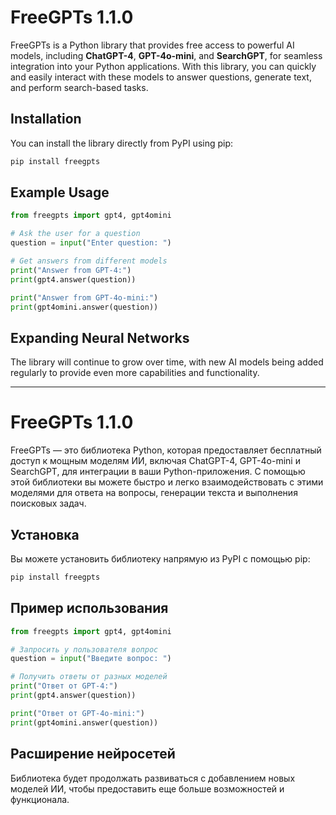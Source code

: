 # FreeGPTs 1.1.0

FreeGPTs is a Python library that provides free access to powerful AI models, including **ChatGPT-4**, **GPT-4o-mini**, and **SearchGPT**, for seamless integration into your Python applications. With this library, you can quickly and easily interact with these models to answer questions, generate text, and perform search-based tasks.

## Installation

You can install the library directly from PyPI using pip:

```bash
pip install freegpts
```

## Example Usage

```python
from freegpts import gpt4, gpt4omini

# Ask the user for a question
question = input("Enter question: ")

# Get answers from different models
print("Answer from GPT-4:")
print(gpt4.answer(question))

print("Answer from GPT-4o-mini:")
print(gpt4omini.answer(question))
```

## Expanding Neural Networks
The library will continue to grow over time, with new AI models being added regularly to provide even more capabilities and functionality.

***

# FreeGPTs 1.1.0

FreeGPTs — это библиотека Python, которая предоставляет бесплатный доступ к мощным моделям ИИ, включая ChatGPT-4, GPT-4o-mini и SearchGPT, для интеграции в ваши Python-приложения. С помощью этой библиотеки вы можете быстро и легко взаимодействовать с этими моделями для ответа на вопросы, генерации текста и выполнения поисковых задач.

## Установка

Вы можете установить библиотеку напрямую из PyPI с помощью pip:

```bash
pip install freegpts
```

## Пример использования

```python
from freegpts import gpt4, gpt4omini

# Запросить у пользователя вопрос
question = input("Введите вопрос: ")

# Получить ответы от разных моделей
print("Ответ от GPT-4:")
print(gpt4.answer(question))

print("Ответ от GPT-4o-mini:")
print(gpt4omini.answer(question))
```

## Расширение нейросетей
Библиотека будет продолжать развиваться с добавлением новых моделей ИИ, чтобы предоставить еще больше возможностей и функционала.

